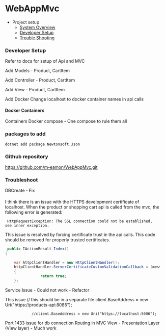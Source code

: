 # WebAppMvc

* Project setup 
    * [System Overview](./docs/system_overview.md)
    * [Developer Setup](./docs/developer_setup.md)
    * [Trouble Shooting](./docs/troubleshooting.md)
   
### Developer Setup
Refer to docs for setup of Api and MVC

Add Models - Product, CartItem 

Add Controller - Product, CartItem

Add View -  Product, CartItem

Add Docker 
Change localhost to docker container names in api calls

#### Docker Containers
Containers Docker compose - One compose to rule them all

### packages to add
```shell
dotnet add package Newtonsoft.Json

```

### Github repository
https://github.com/m-eamon/WebAppMvc.git


### Troubleshoot

DBCreate - Fix

####   
I think there is an issue with the HTTPS development certificate of localhost. When the product or shopping cart api is called from the mvc, the following error is generated:

```
 HttpRequestException: The SSL connection could not be established, see inner exception.

```

This issue is resolved by forcing certificate trust in the api calls.  This code should be removed for properly trusted certificates.  

```csharp
 public IActionResult Index()
{
            
    var httpClientHandler = new HttpClientHandler();
    httpClientHandler.ServerCertificateCustomValidationCallback = (message, cert, chain, sslPolicyErrors) =>
    {
                return true;
    };

```

Service Issue - Could not work - Refactor
 


This issue
                // this should be in a separate file
                client.BaseAddress = new Uri("https://products-api:8085");

                //client.BaseAddress = new Uri("https://localhost:5006");


Port 1433 issue for db connection
Routing in MVC
View - Presentation Layer (View layer) - Much work